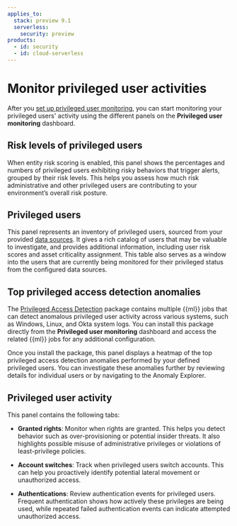 ```yaml
---
applies_to:
  stack: preview 9.1
  serverless:
    security: preview
products:
  - id: security
  - id: cloud-serverless
---
```


# Monitor privileged user activities

After you [set up privileged user monitoring](/solutions/security/advanced-entity-analytics/privileged-user-monitoring-setup.md), you can start monitoring your privileged users' activity using the different panels on the **Privileged user monitoring** dashboard.

## Risk levels of privileged users

When entity risk scoring is enabled, this panel shows the percentages and numbers of privileged users exhibiting risky behaviors that trigger alerts, grouped by their risk levels. This helps you assess how much risk administrative and other privileged users are contributing to your environment’s overall risk posture.

## Privileged users

This panel represents an inventory of privileged users, sourced from your provided [data sources](/solutions/security/advanced-entity-analytics/privileged-user-monitoring-setup.md#manage-data-sources). It gives a rich catalog of users that may be valuable to investigate, and provides additional information, including user risk scores and asset criticality assignment. This table also serves as a window into the users that are currently being monitored for their privileged status from the configured data sources.

## Top privileged access detection anomalies

The [Privileged Access Detection](integration-docs://reference/pad.md) package contains multiple {{ml}} jobs that can detect anomalous privileged user activity across various systems, such as Windows, Linux, and Okta system logs. You can install this package directly from the **Privileged user monitoring** dashboard and access the related {{ml}} jobs for any additional configuration.

Once you install the package, this panel displays a heatmap of the top privileged access detection anomalies performed by your defined privileged users. You can investigate these anomalies further by reviewing details for individual users or by navigating to the Anomaly Explorer.

## Privileged user activity

This panel contains the following tabs:

* **Granted rights**: Monitor when rights are granted. This helps you detect behavior such as over-provisioning or potential insider threats. It also highlights possible misuse of administrative privileges or violations of least-privilege policies.

* **Account switches**: Track when privileged users switch accounts. This can help you proactively identify potential lateral movement or unauthorized access.

* **Authentications**: Review authentication events for privileged users. Frequent authentication shows how actively these privileges are being used, while repeated failed authentication events can indicate attempted unauthorized access.
